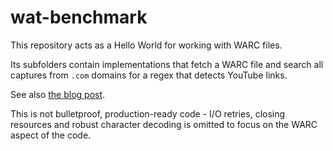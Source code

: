 # wat-benchmark

This repository acts as a Hello World for working with WARC files.

Its subfolders contain implementations that fetch a WARC file and
search all captures from `.com` domains for a regex that detects
YouTube links.

See also [the blog post](https://code402.com/hello-warc-common-crawl-code-samples).

This is not bulletproof, production-ready code - I/O retries, closing
resources and robust character decoding is omitted to focus on the
WARC aspect of the code.
